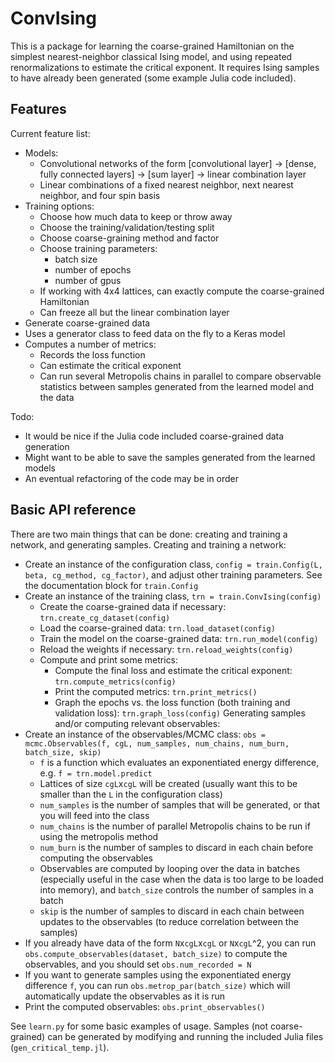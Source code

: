 # ConvIsing
This is a package for learning the coarse-grained Hamiltonian on the simplest nearest-neighbor classical Ising model, and using repeated renormalizations to estimate the critical exponent. It requires Ising samples to have already been generated (some example Julia code included).

## Features
Current feature list:
- Models:
  - Convolutional networks of the form [convolutional layer] -> [dense, fully connected layers] -> [sum layer] -> linear combination layer
  - Linear combinations of a fixed nearest neighbor, next nearest neighbor, and four spin basis
- Training options:
  - Choose how much data to keep or throw away
  - Choose the training/validation/testing split
  - Choose coarse-graining method and factor
  - Choose training parameters:
    - batch size
    - number of epochs
    - number of gpus
  - If working with 4x4 lattices, can exactly compute the coarse-grained Hamiltonian
  - Can freeze all but the linear combination layer
- Generate coarse-grained data
- Uses a generator class to feed data on the fly to a Keras model
- Computes a number of metrics:
  - Records the loss function
  - Can estimate the critical exponent
  - Can run several Metropolis chains in parallel to compare observable statistics between samples generated from the learned model and the data

Todo:
- It would be nice if the Julia code included coarse-grained data generation
- Might want to be able to save the samples generated from the learned models
- An eventual refactoring of the code may be in order

## Basic API reference
There are two main things that can be done: creating and training a network, and generating samples.
Creating and training a network:
- Create an instance of the configuration class, `config = train.Config(L, beta, cg_method, cg_factor)`, and adjust other training parameters. See the documentation block for `train.Config`
- Create an instance of the training class, `trn = train.ConvIsing(config)`
  - Create the coarse-grained data if necessary: `trn.create_cg_dataset(config)`
  - Load the coarse-grained data: `trn.load_dataset(config)`
  - Train the model on the coarse-grained data: `trn.run_model(config)`
  - Reload the weights if necessary: `trn.reload_weights(config)`
  - Compute and print some metrics:
    - Compute the final loss and estimate the critical exponent: `trn.compute_metrics(config)`
    - Print the computed metrics: `trn.print_metrics()`
    - Graph the epochs vs. the loss function (both training and validation loss): `trn.graph_loss(config)`
Generating samples and/or computing relevant observables:
- Create an instance of the observables/MCMC class: `obs = mcmc.Observables(f, cgL, num_samples, num_chains, num_burn, batch_size, skip)`
  - `f` is a function which evaluates an exponentiated energy difference, e.g. `f = trn.model.predict`
  - Lattices of size `cgL`x`cgL` will be created (usually want this to be smaller than the `L` in the configuration class)
  - `num_samples` is the number of samples that will be generated, or that you will feed into the class
  - `num_chains` is the number of parallel Metropolis chains to be run if using the metropolis method
  - `num_burn` is the number of samples to discard in each chain before computing the observables
  - Observables are computed by looping over the data in batches (especially useful in the case when the data is too large to be loaded into memory), and `batch_size` controls the number of samples in a batch
  - `skip` is the number of samples to discard in each chain between updates to the observables (to reduce correlation between the samples)
- If you already have data of the form `N`x`cgL`x`cgL` or `N`x`cgL`^2, you can run `obs.compute_observables(dataset, batch_size)` to compute the observables, and you should set `obs.num_recorded = N`
- If you want to generate samples using the exponentiated energy difference `f`, you can run `obs.metrop_par(batch_size)` which will automatically update the observables as it is run
- Print the computed observables: `obs.print_observables()`

See `learn.py` for some basic examples of usage. Samples (not coarse-grained) can be generated by modifying and running the included Julia files (`gen_critical_temp.jl`).
